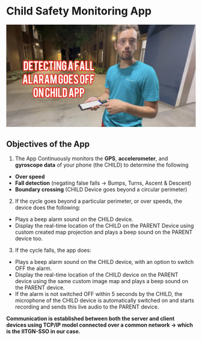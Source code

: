 # Child Safety Monitoring App

[![Project Video Link](IMG_7942.jpg)](https://youtu.be/_PTEDfMFPOw)

## **Objectives of the App**

1. The App Continuously monitors the **GPS**, **accelerometer**, and **gyroscope data** of your phone (the CHILD) to determine the following

* **Over speed**
* **Fall detection** (negating false falls -> Bumps, Turns, Ascent & Descent)
* **Boundary crossing** (CHILD Device goes beyond a circular perimeter)


2. If the cycle goes beyond a particular perimeter, or over speeds, the device does the following:
- Plays a beep alarm sound on the CHILD device.
- Display the real-time location of the CHILD on the PARENT Device using custom created map projection and plays a beep sound on the PARENT device too.
  
3. If the cycle falls, the app does:
- Plays a beep alarm sound on the CHILD device, with an option to switch OFF the alarm.
- Display the real-time location of the CHILD device on the PARENT device using the same custom image map and plays a beep sound on the PARENT device.
- If the alarm is not switched OFF within 5 seconds by the CHILD, the microphone of the CHILD device is automatically switched on and starts recording and sends this live audio to the PARENT device.

**Communication is established between both the server and client devices using TCP/IP model connected over a common network -> which is the IITGN-SSO in our case.**
